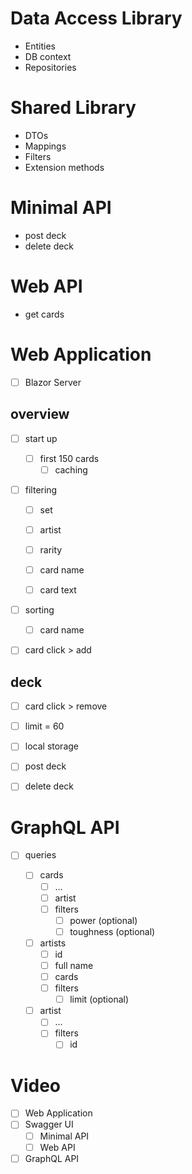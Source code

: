 # Data Access Library

- Entities
- DB context
- Repositories

# Shared Library

- DTOs
- Mappings
- Filters
- Extension methods

# Minimal API

- post deck
- delete deck

# Web API

- get cards

# Web Application

- [ ] Blazor Server

## overview

- [ ] start up
  - [ ] first 150 cards
    - [ ] caching

- [ ] filtering

  - [ ] set

  - [ ] artist

  - [ ] rarity

  - [ ] card name

  - [ ] card text

- [ ] sorting
  - [ ] card name

- [ ] card click > add

## deck

- [ ] card click > remove

- [ ] limit = 60

- [ ] local storage

- [ ] post deck

- [ ] delete deck

# GraphQL API

- [ ] queries

  - [ ] cards
    - [ ] ...
    - [ ] artist
    - [ ] filters
      - [ ] power (optional)
      - [ ] toughness (optional)

  - [ ] artists
    - [ ] id
    - [ ] full name
    - [ ] cards
    - [ ] filters
      - [ ] limit (optional)

  - [ ] artist
    - [ ] ...
    - [ ] filters
      - [ ] id

# Video

- [ ] Web Application
- [ ] Swagger UI
  - [ ] Minimal API
  - [ ] Web API
- [ ] GraphQL API